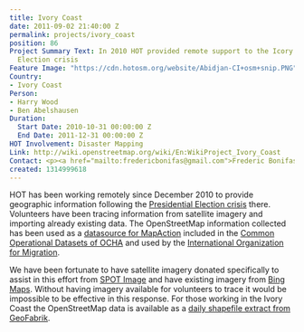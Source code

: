 ```yaml
---
title: Ivory Coast
date: 2011-09-02 21:40:00 Z
permalink: projects/ivory_coast
position: 86
Project Summary Text: In 2010 HOT provided remote support to the Icory Coast Presidential
  Election crisis
Feature Image: "https://cdn.hotosm.org/website/Abidjan-CI+osm+snip.PNG"
Country:
- Ivory Coast
Person:
- Harry Wood
- Ben Abelshausen
Duration:
  Start Date: 2010-10-31 00:00:00 Z
  End Date: 2011-12-31 00:00:00 Z
HOT Involvement: Disaster Mapping
Link: http://wiki.openstreetmap.org/wiki/En:WikiProject_Ivory_Coast
Contact: <p><a href="mailto:fredericbonifas@gmail.com">Frederic Bonifas</a></p>
created: 1314999618
---
```


<p>HOT has been working remotely since December 2010 to provide geographic information following the <a href="http://en.wikipedia.org/wiki/Ivorian_presidential_election,_2010">Presidential Election crisis</a> there. Volunteers have been tracing information from satellite imagery and importing already existing data. The OpenStreetMap information collected has been used as a <a href="http://www.mapaction.org/deployments/maps.html?deployment_filter=201&section=0">datasource for MapAction</a> included in the <a href="http://ochaonline.un.org/UrgencesEmergencies/ElectionsCocirctedIvoire/tabid/7330/language/fr-FR/Default.aspx">Common Operational Datasets of OCHA</a> and used by the <a href="http://reliefweb.int/sites/reliefweb.int/files/resources/map_729.pdf">International Organization for Migration</a>.</p><p>We have been fortunate to have satellite imagery donated specifically to assist in this effort from <a href="http://www.spotimage.com/">SPOT Image</a> and have existing imagery from <a href="http://www.bing.com/maps/">Bing Maps</a>. Without having imagery available for volunteers to trace it would be impossible to be effective in this response. For those working in the Ivory Coast the OpenStreetMap data is available as a <a href="http://download.geofabrik.de/osm/africa/">daily shapefile extract from GeoFabrik</a>.</p>